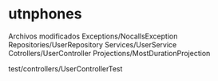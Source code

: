 # utnphones
Archivos modificados
Exceptions/NocallsException
Repositories/UserRepository
Services/UserService
Cotrollers/UserController
Projections/MostDurationProjection


test/controllers/UserControllerTest
